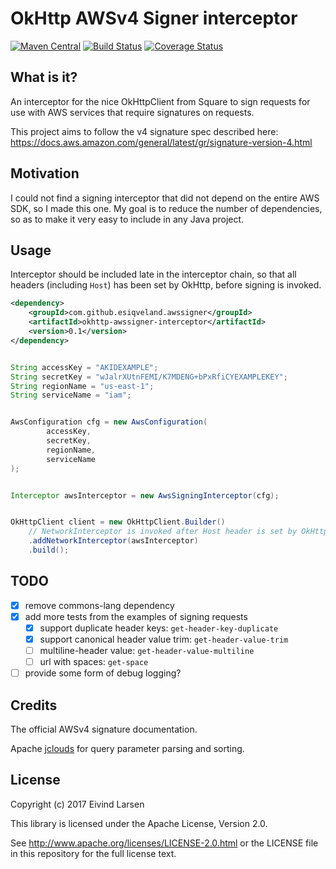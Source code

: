 # OkHttp AWSv4 Signer interceptor

  [![Maven Central](https://maven-badges.herokuapp.com/maven-central/com.github.esiqveland.awssigner/okhttp-awssigner-interceptor/badge.svg)](https://maven-badges.herokuapp.com/maven-central/com.github.esiqveland.awssigner/okhttp-awssigner-interceptor/)
  [![Build Status](https://circleci.com/gh/esiqveland/okhttp-awssigner.svg?&style=shield)](https://circleci.com/gh/esiqveland/okhttp-awssigner)
  [![Coverage Status](https://coveralls.io/repos/github/esiqveland/okhttp-awssigner/badge.svg?branch=master)](https://coveralls.io/github/esiqveland/okhttp-awssigner?branch=master)
  
## What is it?

An interceptor for the nice OkHttpClient from Square to sign requests for use with AWS services that require signatures on requests.

This project aims to follow the v4 signature spec described here: https://docs.aws.amazon.com/general/latest/gr/signature-version-4.html


## Motivation

I could not find a signing interceptor that did not depend on the entire AWS SDK, so I made this one.
My goal is to reduce the number of dependencies, so as to make it very easy to include in any Java project.


## Usage

Interceptor should be included late in the interceptor chain, so that all headers (including `Host`) has been set by OkHttp,
before signing is invoked.

```xml
<dependency>
    <groupId>com.github.esiqveland.awssigner</groupId>
    <artifactId>okhttp-awssigner-interceptor</artifactId>
    <version>0.1</version>
</dependency>
```


```java

String accessKey = "AKIDEXAMPLE";
String secretKey = "wJalrXUtnFEMI/K7MDENG+bPxRfiCYEXAMPLEKEY";
String regionName = "us-east-1";
String serviceName = "iam";


AwsConfiguration cfg = new AwsConfiguration(
        accessKey,
        secretKey,
        regionName,
        serviceName
);


Interceptor awsInterceptor = new AwsSigningInterceptor(cfg);


OkHttpClient client = new OkHttpClient.Builder()
    // NetworkInterceptor is invoked after Host header is set by OkHttpClient, so use this
    .addNetworkInterceptor(awsInterceptor)
    .build();

```

## TODO
 - [X] remove commons-lang dependency
 - [X] add more tests from the examples of signing requests
    - [X] support duplicate header keys: `get-header-key-duplicate`
    - [X] support canonical header value trim: `get-header-value-trim`
    - [ ] multiline-header value: `get-header-value-multiline`
    - [ ] url with spaces: `get-space`
 - [ ] provide some form of debug logging?

## Credits

The official AWSv4 signature documentation.

Apache [jclouds](https://github.com/jclouds/jclouds) for query parameter parsing and sorting.

## License

Copyright (c) 2017 Eivind Larsen

This library is licensed under the Apache License, Version 2.0.

See http://www.apache.org/licenses/LICENSE-2.0.html or the LICENSE file in this repository for the full license text.


